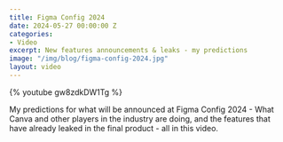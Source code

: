 ```yaml
---
title: Figma Config 2024
date: 2024-05-27 00:00:00 Z
categories:
- Video
excerpt: New features announcements & leaks - my predictions
image: "/img/blog/figma-config-2024.jpg"
layout: video
---
```



{% youtube gw8zdkDW1Tg %}

My predictions for what will be announced at Figma Config 2024 - What Canva and other players in the industry are doing, and the features that have already leaked in the final product - all in this video.